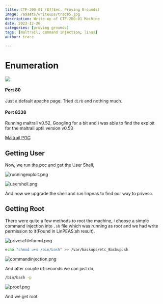 ```yaml
---
title: CTF-200-01 (OffSec. Proving Grounds)
image: /assets/writeups/trace5.jpg
description: Write-up of CTF-200-01 Machine
date: 2023-12-26
categories: [proving grounds]
tags: [maltrail, command injection, linux]
author: trace

---
```


# Enumeration

![](../../static/images/writeups/2023-12-26-CTF-200-01/portscan.png)

#### Port 80

Just a default apache page. Tried `dirb` and nothing much.

#### Port 8338

Running maltrail v0.52, Googling for a bit and i was able to find the exploit for the maltrail uptil version v0.53

[Maltrail POC](https://github.com/SethJGibson/Hummingbird-Maltrail-RCE-PoC/blob/main/hummingbird.py)

## Getting User

Now, we run the poc and get the User Shell,

![runningexploit.png](../../static/images/writeups/2023-12-26-CTF-200-01/runningexploit.png)

![usershell.png](../../static/images/writeups/2023-12-26-CTF-200-01/usershell.png)

And now we upgrade the shell and run linpeas to find our way to privesc.

## Getting Root

There were quite a few methods to root the machine, i choose a simple command injection into `.sh` file which was running as root and we had write permission to it(Found in LinPEAS.sh result).

![privescfilefound.png](../../static/images/writeups/2023-12-26-CTF-200-01/privescfilefound.png)

```bash
echo "chmod u+s /bin/bash" >> /var/backups/etc_Backup.sh
```

![commandinjection.png](../../static/images/writeups/2023-12-26-CTF-200-01/commandinjection.png)

And after couple of seconds we can just do,

```bash
/bin/bash -p
```

![proof.png](../../static/images/writeups/2023-12-26-CTF-200-01/proof.png)

And we get root
